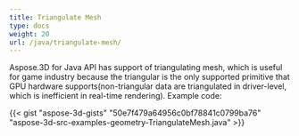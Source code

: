 ```yaml
---
title: Triangulate Mesh
type: docs
weight: 20
url: /java/triangulate-mesh/
---
```


Aspose.3D for Java API has support of triangulating mesh, which is useful for game industry because the triangular is the only supported primitive that GPU hardware supports(non-triangular data are triangulated in driver-level, which is inefficient in real-time rendering). Example code:

{{< gist "aspose-3d-gists" "50e7f479a64956c0bf78841c0799ba76" "aspose-3d-src-examples-geometry-TriangulateMesh.java" >}}




